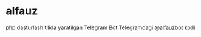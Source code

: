 # alfauz

php dasturlash tilida yaratilgan Telegram Bot
Telegramdagi [@alfauzbot](http://t.me/alfauzbot) kodi
   
